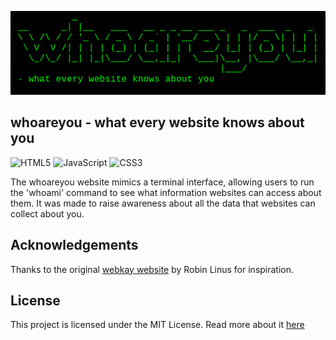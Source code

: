 ![whoareyou Banner](banner.png)
## whoareyou - what every website knows about you
![HTML5](https://img.shields.io/badge/html5-%23E34F26.svg?style=for-the-badge&logo=html5&logoColor=white)
![JavaScript](https://img.shields.io/badge/javascript-F7DF1E.svg?style=for-the-badge&logo=javascript&logoColor=black)
![CSS3](https://img.shields.io/badge/css3-1572B6.svg?style=for-the-badge&logo=css3&logoColor=white)

The whoareyou website mimics a terminal interface, allowing users to run the 'whoami' command to see what information websites can access about them. It was made to raise awareness about all the data that websites can collect about you.

## Acknowledgements
Thanks to the original [webkay website](https://webkay.robinlinus.com/) by Robin Linus for inspiration.

## License
This project is licensed under the MIT License. Read more about it [here](./LICENSE)